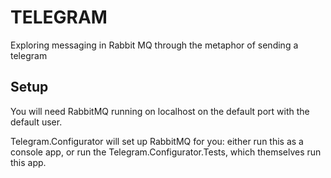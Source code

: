 # TELEGRAM

Exploring messaging in Rabbit MQ through the metaphor of sending a telegram

## Setup

You will need RabbitMQ running on localhost on the default port with the default user.

Telegram.Configurator will set up RabbitMQ for you: either run this as a console app, or run the Telegram.Configurator.Tests, which themselves run this app.